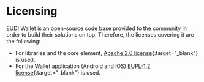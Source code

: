 # Licensing

EUDI Wallet is an open-source code base provided to the community in order to build their solutions on top. Therefore, the licenses covering it are the following:

- For libraries and the core element, [Apache 2.0 license](https://www.apache.org/licenses/LICENSE-2.0){:target="_blank"} is used.
- For the Wallet application (Android and iOS) [EUPL-1.2 license](https://eupl.eu/1.2/en/){:target="_blank"} is used.